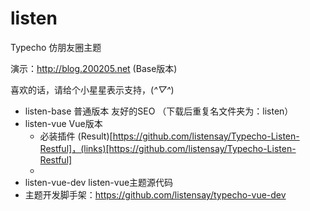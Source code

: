 # listen
Typecho 仿朋友圈主题

演示：http://blog.200205.net (Base版本)

喜欢的话，请给个小星星表示支持，(*^▽^*)

- listen-base 普通版本 友好的SEO （下载后重复名文件夹为：listen）
- listen-vue Vue版本
  -  必装插件 (Result)[https://github.com/listensay/Typecho-Listen-Restful]，(links)[https://github.com/listensay/Typecho-Listen-Restful]
  -  
- listen-vue-dev listen-vue主题源代码
- 主题开发脚手架：https://github.com/listensay/typecho-vue-dev
